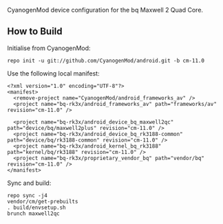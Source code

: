 CyanogenMod device configuration for the bq Maxwell 2 Quad Core.

How to Build
---------------

Initialise from CyanogenMod:

    repo init -u git://github.com/CyanogenMod/android.git -b cm-11.0

Use the following local manifest:

    <?xml version="1.0" encoding="UTF-8"?>
    <manifest>
      <remove-project name="CyanogenMod/android_frameworks_av" />
      <project name="bq-rk3x/android_frameworks_av" path="frameworks/av" revision="cm-11.0" />

      <project name="bq-rk3x/android_device_bq_maxwell2qc" path="device/bq/maxwell2plus" revision="cm-11.0" />
      <project name="bq-rk3x/android_device_bq_rk3188-common" path="device/bq/rk3188-common" revision="cm-11.0" />
      <project name="bq-rk3x/android_kernel_bq_rk3188" path="kernel/bq/rk3188" revision="cm-11.0" />
      <project name="bq-rk3x/proprietary_vendor_bq" path="vendor/bq" revision="cm-11.0" />
    </manifest>

Sync and build:

    repo sync -j4
    vendor/cm/get-prebuilts
    . build/envsetup.sh
    brunch maxwell2qc
